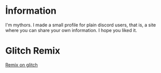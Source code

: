 # İnformation
I'm mythors. I made a small profile for plain discord users, that is, a site where you can share your own information. I hope you liked it.
# Glitch Remix
<a href="https://glitch.com/edit/#!/mythors-profile-site">Remix on glitch</a>

